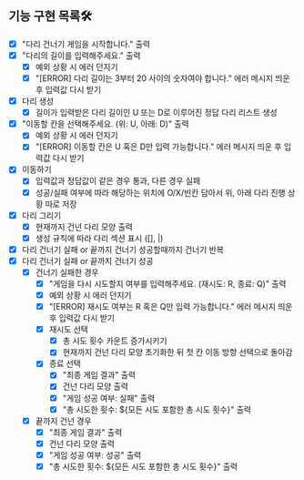 ## 기능 구현 목록🛠

- [x] "다리 건너기 게임을 시작합니다." 출력
- [x] "다리의 길이를 입력해주세요." 출력
  - [x] 예외 상황 시 에러 던지기
  - [x] "[ERROR] 다리 길이는 3부터 20 사이의 숫자여야 합니다." 에러 메시지 띄운 후 입력값 다시 받기
- [x] 다리 생성
  - [x] 길이가 입력받은 다리 길이인 U 또는 D로 이루어진 정답 다리 리스트 생성
- [x] "이동할 칸을 선택해주세요. (위: U, 아래: D)" 출력
  - [x] 예외 상황 시 에러 던지기
  - [x] "[ERROR] 이동할 칸은 U 혹은 D만 입력 가능합니다." 에러 메시지 띄운 후 입력값 다시 받기
- [x] 이동하기
  - [x] 입력값과 정답값이 같은 경우 통과, 다른 경우 실패
  - [x] 성공/실패 여부에 따라 해당하는 위치에 O/X/빈칸 담아서 위, 아래 다리 진행 상황 따로 저장
- [x] 다리 그리기
  - [x] 현재까지 건넌 다리 모양 출력
  - [x] 생성 규칙에 따라 다리 섹션 표시 ([], |)
- [x] 다리 건너기 실패 or 끝까지 건너기 성공할때까지 건너기 반복
- [x] 다리 건너기 실패 or 끝까지 건너기 성공
  - [x] 건너기 실패한 경우
    - [x] "게임을 다시 시도할지 여부를 입력해주세요. (재시도: R, 종료: Q)" 출력
    - [x] 예외 상황 시 에러 던지기
    - [x] "[ERROR] 재시도 여부는 R 혹은 Q만 입력 가능합니다." 에러 메시지 띄운 후 입력값 다시 받기
    - [x] 재시도 선택
      - [x] 총 시도 횟수 카운트 증가시키기
      - [x] 현재까지 건넌 다리 모양 초기화한 뒤 첫 칸 이동 방향 선택으로 돌아감
    - [x] 종료 선택
      - [x] "최종 게임 결과" 출력
      - [x] 건넌 다리 모양 출력
      - [x] "게임 성공 여부: 실패" 출력
      - [x] "총 시도한 횟수: ${모든 시도 포함한 총 시도 횟수}" 출력
  - [x] 끝까지 건넌 경우
    - [x] "최종 게임 결과" 출력
    - [x] 건넌 다리 모양 출력
    - [x] "게임 성공 여부: 성공" 출력
    - [x] "총 시도한 횟수: ${모든 시도 포함한 총 시도 횟수}" 출력
